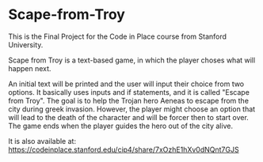 # Scape-from-Troy

This is the Final Project for the Code in Place course from Stanford University. 

Scape from Troy is a text-based game, in which the player choses what will happen next. 

An initial text will be printed and the user will input their choice from two options. It basically uses inputs and if statements, and it is called "Escape from Troy". The goal is to help the Trojan hero Aeneas to escape from the city during greek invasion. However, the player might choose an option that will lead to the death of the character and will be forcer then to start over. The game ends when the player guides the hero out of the city alive.

It is also available at: https://codeinplace.stanford.edu/cip4/share/7xOzhE1hXv0dNQnt7GJS
